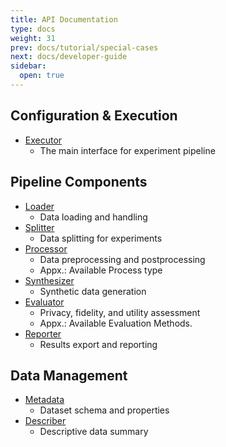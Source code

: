 ```yaml
---
title: API Documentation
type: docs
weight: 31
prev: docs/tutorial/special-cases
next: docs/developer-guide
sidebar:
  open: true
---
```



## Configuration & Execution
- [Executor](./executor)
  - The main interface for experiment pipeline

## Pipeline Components
- [Loader](./loader)
  - Data loading and handling
- [Splitter](./splitter)
  - Data splitting for experiments
- [Processor](./processor)
  - Data preprocessing and postprocessing
  - Appx.: Available Process type
- [Synthesizer](./synthesizer)
  - Synthetic data generation
- [Evaluator](./evaluator)
  - Privacy, fidelity, and utility assessment
  - Appx.: Available Evaluation Methods.
- [Reporter](./reporter)
  - Results export and reporting

## Data Management
- [Metadata](./metadata)
  - Dataset schema and properties
- [Describer](./describer)
  - Descriptive data summary